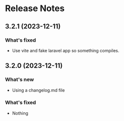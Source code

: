 # Release Notes

## 3.2.1 (2023-12-11)

### What's fixed
- Use vite and fake laravel app so something compiles.



## 3.2.0 (2023-12-11)

### What's new
- Using a changelog.md file

### What's fixed
- Nothing
